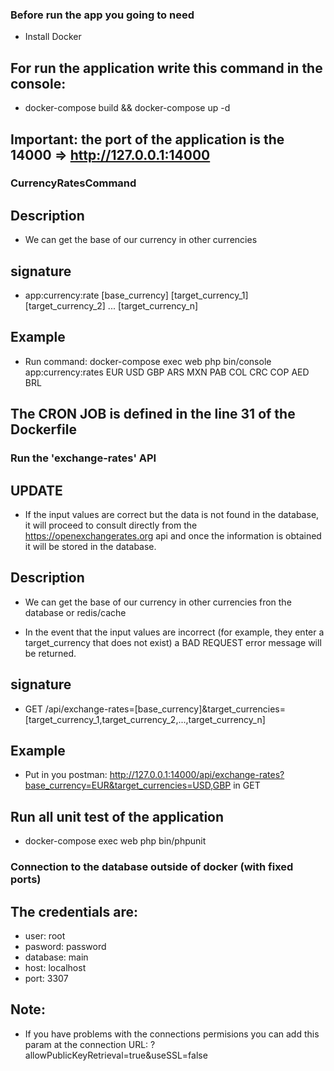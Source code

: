### Before run the app you going to need

- Install Docker

## For run the application write this command in the console:
- docker-compose build && docker-compose up -d

## Important: the port of the application is the 14000 => http://127.0.0.1:14000

### CurrencyRatesCommand
## Description
- We can get the base of our currency in other currencies

## signature
- app:currency:rate [base_currency] [target_currency_1] [target_currency_2] ... [target_currency_n]

## Example
- Run command: docker-compose exec web php bin/console app:currency:rates EUR USD GBP ARS MXN PAB COL CRC COP AED BRL

## The CRON JOB is defined in the line 31 of the Dockerfile

### Run the 'exchange-rates' API

## **UPDATE**
- If the input values ​​are correct but the data is not found in the database, it will proceed to consult directly from the https://openexchangerates.org api and once the information is obtained it will be stored in the database. 

## Description
- We can get the base of our currency in other currencies fron the database or redis/cache

- In the event that the input values ​​are incorrect (for example, they enter a target_currency that does not exist) a BAD REQUEST error message will be returned.

## signature
- GET /api/exchange-rates=[base_currency]&target_currencies=[target_currency_1,target_currency_2,...,target_currency_n]

## Example
- Put in you postman: http://127.0.0.1:14000/api/exchange-rates?base_currency=EUR&target_currencies=USD,GBP in GET

## Run all unit test of the application
- docker-compose exec web php bin/phpunit

### Connection to the database outside of docker (with fixed ports)

## The credentials are:
- user:     root
- pasword:  password
- database: main
- host:     localhost
- port:     3307

## Note:
- If you have problems with the connections permisions you can add this param at the connection URL: ?allowPublicKeyRetrieval=true&useSSL=false